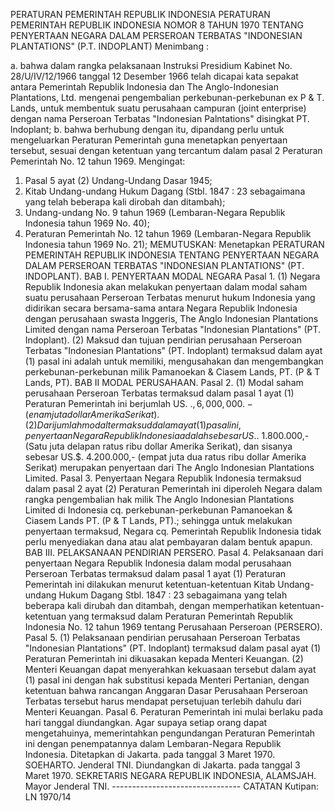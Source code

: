  PERATURAN PEMERINTAH REPUBLIK INDONESIA PERATURAN PEMERINTAH REPUBLIK INDONESIA NOMOR 8 TAHUN 1970 TENTANG PENYERTAAN NEGARA DALAM PERSEROAN TERBATAS "INDONESIAN PLANTATIONS" (P.T. INDOPLANT)
Menimbang :

a. bahwa dalam rangka pelaksanaan Instruksi Presidium Kabinet No. 28/U/IV/12/1966 tanggal 12 Desember 1966 telah dicapai kata sepakat antara Pemerintah Republik Indonesia dan The Anglo-Indonesian Plantations, Ltd. mengenai pengembalian perkebunan-perkebunan ex P & T. Lands, untuk membentuk suatu perusahaan campuran (joint enterprise) dengan nama Perseroan Terbatas "Indonesian Palntations" disingkat PT. lndoplant;
b. bahwa berhubung dengan itu, dipandang perlu untuk mengeluarkan Peraturan Pemerintah guna menetapkan penyertaan tersebut, sesuai dengan ketentuan yang tercantum dalam pasal 2 Peraturan Pemerintah No. 12 tahun 1969.
Mengingat:

1. Pasal 5 ayat (2) Undang-Undang Dasar 1945;
2. Kitab Undang-undang Hukum Dagang (Stbl. 1847 : 23 sebagaimana yang telah beberapa kali dirobah dan ditambah);
3. Undang-undang No. 9 tahun 1969 (Lembaran-Negara Republik Indonesia tahun 1969 No. 40);
4. Peraturan Pemerintah No. 12 tahun 1969 (Lembaran-Negara Republik Indonesia tahun 1969 No. 21);
MEMUTUSKAN:
 Menetapkan PERATURAN PEMERINTAH REPUBLIK INDONESIA TENTANG PENYERTAAN NEGARA DALAM PERSEROAN TERBATAS "INDONESIAN PLANTATIONS" (PT. INDOPLANT). BAB I. PENYERTAAN MODAL NEGARA Pasal 1.
(1) Negara Republik Indonesia akan melakukan penyertaan dalam modal saham suatu perusahaan Perseroan Terbatas menurut hukum Indonesia yang didirikan secara bersama-sama antara Negara Republik Indonesia dengan perusahaan swasta Inggeris, The Anglo Indonesian Plantations Limited dengan nama Perseroan Terbatas "Indonesian Plantations" (PT. Indoplant). (2) Maksud dan tujuan pendirian perusahaan Perseroan Terbatas "Indonesian Plantations" (PT. Indoplant) termaksud dalam ayat (1) pasal ini adalah untuk memiliki, mengusahakan dan mengembangkan perkebunan-perkebunan milik Pamanoekan & Ciasem Lands, PT. (P & T Lands, PT).
BAB II MODAL PERUSAHAAN. Pasal 2.
(1) Modal saham perusahaan Perseroan Terbatas termaksud dalam pasal 1 ayat (1) Peraturan Pemerintah ini berjumlah US. $.,6,000,000.- (enam juta dollar Amerika Serikat). (2) Dari jumlah modal termaksud dalam ayat (1) pasal ini, penyertaan Negara Republik Indonesia adalah sebesar US.$.
1.800.000,- (Satu juta delapan ratus ribu dollar Amerika Serikat), dan sisanya sebesar US.$. 4.200.000,- (empat juta dua ratus ribu dollar Amerika Serikat) merupakan penyertaan dari The Anglo Indonesian Plantations Limited. Pasal 3. Penyertaan Negara Republik Indonesia termaksud dalam pasal 2 ayat (2) Peraturan Pemerintah ini diperoleh Negara dalam rangka pengembalian hak milik The Anglo Indonesian Plantations Limited di Indonesia cq. perkebunan-perkebunan Pamanoekan & Ciasem Lands PT. (P & T Lands, PT).; sehingga untuk melakukan penyertaan termaksud, Negara cq. Pemerintah Republik Indonesia tidak perlu menyediakan dana atau alat pembayaran dalam bentuk apapun. BAB III. PELAKSANAAN PENDIRIAN PERSERO. Pasal 4. Pelaksanaan dari penyertaan Negara Republik Indonesia dalam modal perusahaan Perseroan Terbatas termaksud dalam pasal 1 ayat (1) Peraturan Pemerintah ini dilakukan menurut ketentuan-ketentuan Kitab Undang-undang Hukum Dagang Stbl. 1847 : 23 sebagaimana yang telah beberapa kali dirubah dan ditambah, dengan memperhatikan ketentuan-ketentuan yang termaksud dalam Peraturan Pemerintah Republik Indonesia No. 12 tahun 1969 tentang Perusahaan Perseroan (PERSERO). Pasal 5.
(1) Pelaksanaan pendirian perusahaan Perseroan Terbatas "Indonesian Plantations" (PT. Indoplant) termaksud dalam pasal ayat (1) Peraturan Pemerintah ini dikuasakan kepada Menteri Keuangan. (2) Menteri Keuangan dapat menyerahkan kekuasaan tersebut dalam ayat (1) pasal ini dengan hak substitusi kepada Menteri Pertanian, dengan ketentuan bahwa rancangan Anggaran Dasar Perusahaan Perseroan Terbatas tersebut harus mendapat persetujuan terlebih dahulu dari Menteri Keuangan. Pasal 6. Peraturan Pemerintah ini mulai berlaku pada hari tanggal diundangkan. Agar supaya setiap orang dapat mengetahuinya, memerintahkan pengundangan Peraturan Pemerintah ini dengan penempatannya dalam Lembaran-Negara Republik Indonesia. Ditetapkan di Jakarta. pada tanggal 3 Maret 1970. SOEHARTO. Jenderal TNI. Diundangkan di Jakarta. pada tanggal 3 Maret 1970. SEKRETARIS NEGARA REPUBLIK INDONESIA, ALAMSJAH. Mayor Jenderal TNI. -------------------------------- CATATAN Kutipan: LN 1970/14